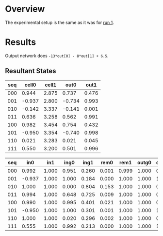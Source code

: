 # Overview

The experimental setup is the same as it was for [run 1](../run_1).

# Results

Output network does `-13*out[0] - 8*out[1] + 6.5`.

## Resultant States

| seq |  cell0 |  cell1 |  out0  |  out1  |
|-----|--------|--------|--------|--------|
| 000 |  0.944 |  2.875 |  0.737 |  0.476 |
| 001 | -0.937 |  2.800 | -0.734 |  0.993 |
| 010 | -0.142 |  3.337 | -0.141 |  0.001 |
| 011 |  0.636 |  3.258 |  0.562 |  0.991 |
| 100 |  0.982 |  3.454 |  0.754 |  0.432 |
| 101 | -0.950 |  3.354 | -0.740 |  0.998 |
| 110 |  0.021 |  3.283 |  0.021 |  0.045 |
| 111 |  0.550 |  3.200 |  0.501 |  0.996 |

| seq |  in0   |  in1   |  ing0  |  ing1  |  rem0  |  rem1  |  outg0 |  outg1 |
|-----|--------|--------|--------|--------|--------|--------|--------|--------|
| 000 |  0.992 |  1.000 |  0.951 |  0.260 |  0.001 |  0.999 |  1.000 |  0.479 |
| 001 | -0.937 |  1.000 |  1.000 |  0.184 |  0.000 |  1.000 |  1.000 |  1.000 |
| 010 |  1.000 |  1.000 |  0.000 |  0.804 |  0.153 |  1.000 |  1.000 |  0.001 |
| 011 |  0.994 |  1.000 |  0.648 |  0.725 |  0.009 |  1.000 |  1.000 |  0.994 |
| 100 |  0.990 |  1.000 |  0.995 |  0.401 |  0.021 |  1.000 |  1.000 |  0.433 |
| 101 | -0.950 |  1.000 |  1.000 |  0.301 |  0.001 |  1.000 |  1.000 |  1.000 |
| 110 |  1.000 |  1.000 |  0.020 |  0.296 |  0.002 |  1.000 |  1.000 |  0.045 |
| 111 |  0.555 |  1.000 |  0.992 |  0.213 |  0.000 |  1.000 |  1.000 |  1.000 |  
